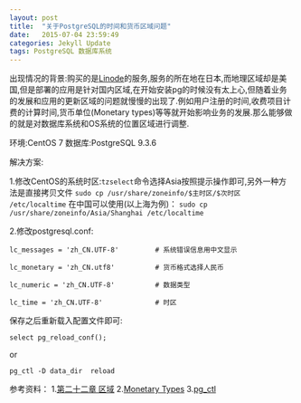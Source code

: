 ```yaml
---
layout: post
title:  "关于PostgreSQL的时间和货币区域问题"
date:   2015-07-04 23:59:49
categories: Jekyll Update
tags: PostgreSQL 数据库系统 
---
```


出现情况的背景:购买的是[Linode](https://www.linode.com/)的服务,服务的所在地在日本,而地理区域却是美国,但是部署的应用是针对国内区域,在开始安装pg的时候没有太上心,但随着业务的发展和应用的更新区域的问题就慢慢的出现了.例如用户注册的时间,收费项目计费的计算时间,货币单位(Monetary types)等等就开始影响业务的发展.那么能够做的就是对数据库系统和OS系统的位置区域进行调整.

环境:CentOS 7
数据库:PostgreSQL 9.3.6

解决方案:

1.修改CentOS的系统时区:`tzselect`命令选择Asia按照提示操作即可,另外一种方法是直接拷贝文件
 `sudo cp /usr/share/zoneinfo/$主时区/$次时区 /etc/localtime`
在中国可以使用(以上海为例)：
`sudo cp /usr/share/zoneinfo/Asia/Shanghai /etc/localtime`

2.修改postgresql.conf:
```
lc_messages = 'zh_CN.UTF-8'			# 系统错误信息用中文显示

lc_monetary = 'zh_CN.utf8'			# 货币格式选择人民币

lc_numeric = 'zh_CN.UTF-8'			# 数据类型

lc_time = 'zh_CN.UTF-8'				# 时区
```

保存之后重新载入配置文件即可:
```
select pg_reload_conf();
```
or

```
pg_ctl -D data_dir  reload
```

参考资料：
1.[第二十二章 区域](https://wiki.postgresql.org/wiki/9.1%E7%AC%AC%E4%BA%8C%E5%8D%81%E4%BA%8C%E7%AB%A0)
2.[Monetary Types](http://www.postgresql.org/docs/current/static/datatype-money.html)
3.[pg_ctl](http://www.postgresql.org/docs/current/static/app-pg-ctl.html)

